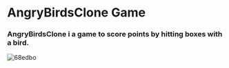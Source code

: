# AngryBirdsClone Game

### AngryBirdsClone i a game to score points by hitting boxes with a bird.


![68edbo](https://user-images.githubusercontent.com/100288645/158016663-de7e9075-4d15-45b2-8897-7bf0baa978f2.gif)
